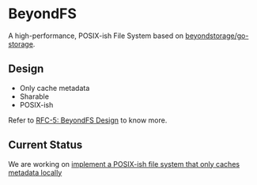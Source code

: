 # BeyondFS

A high-performance, POSIX-ish File System based on [beyondstorage/go-storage](https://github.com/beyondstorage/go-storage).

## Design

- Only cache metadata
- Sharable
- POSIX-ish

Refer to [RFC-5: BeyondFS Design](./docs/rfcs/5-beyond-fs-design.md) to know more. 

## Current Status

We are working on [implement a POSIX-ish file system that only caches metadata locally](https://github.com/beyondstorage/beyond-fs/issues/8)
